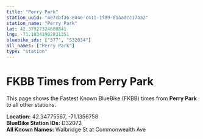 ```yaml
---
title: "Perry Park"
station_uuid: "4e7cbf36-844e-c411-1f89-81aadcc17aa2"
station_name: "Perry Park"
lat: 42.37927324600841
lng: -71.10341902831351
bluebike_ids: ["377", "S32034"]
all_names: ["Perry Park"]
type: "station"
---
```


# FKBB Times from Perry Park

This page shows the Fastest Known BlueBike (FKBB) times from **Perry Park** to all other stations.

**Location:** 42.34775567, -71.1356758  
**BlueBike Station IDs:** D32072  
**All Known Names:** Walbridge St at Commonwealth Ave

